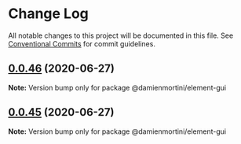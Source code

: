 # Change Log

All notable changes to this project will be documented in this file.
See [Conventional Commits](https://conventionalcommits.org) for commit guidelines.

## [0.0.46](https://github.com/damienmortini/lib/compare/@damienmortini/element-gui@0.0.45...@damienmortini/element-gui@0.0.46) (2020-06-27)

**Note:** Version bump only for package @damienmortini/element-gui





## [0.0.45](https://github.com/damienmortini/lib/compare/@damienmortini/element-gui@0.0.44...@damienmortini/element-gui@0.0.45) (2020-06-27)

**Note:** Version bump only for package @damienmortini/element-gui
